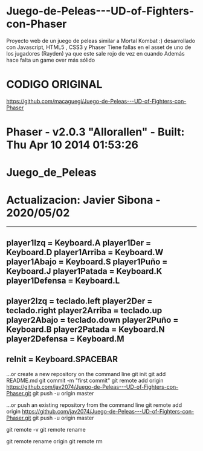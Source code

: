 # Juego-de-Peleas---UD-of-Fighters-con-Phaser
Proyecto web de un juego de peleas similar a Mortal Kombat :) desarrollado con Javascript, HTML5 , CSS3 y Phaser 
Tiene fallas en el asset de uno de los jugadores (Rayden) ya que este sale rojo de vez en cuando
Además hace falta un game over más sólido

# CODIGO ORIGINAL
https://github.com/macaguegi/Juego-de-Peleas---UD-of-Fighters-con-Phaser

# Phaser - v2.0.3 "Allorallen" - Built: Thu Apr 10 2014 01:53:26

# Juego_de_Peleas
# Actualizacion: Javier Sibona - 2020/05/02


----------------------------------------------------------
player1Izq =       Keyboard.A
player1Der =       Keyboard.D
player1Arriba =    Keyboard.W
player1Abajo =     Keyboard.S
player1Puño =      Keyboard.J
player1Patada =    Keyboard.K
player1Defensa =   Keyboard.L
----------------------------------------------------------
player2Izq =       teclado.left
player2Der =       teclado.right
player2Arriba =    teclado.up
player2Abajo =     teclado.down
player2Puño =      Keyboard.B
player2Patada =    Keyboard.N
player2Defensa =   Keyboard.M
----------------------------------------------------------
reInit =           Keyboard.SPACEBAR
----------------------------------------------------------




…or create a new repository on the command line
git init
git add README.md
git commit -m "first commit"
git remote add origin https://github.com/jav2074/Juego-de-Peleas---UD-of-Fighters-con-Phaser.git
git push -u origin master

…or push an existing repository from the command line
git remote add origin https://github.com/jav2074/Juego-de-Peleas---UD-of-Fighters-con-Phaser.git
git push -u origin master


git remote -v
git remote rename <old> <new>

git remote rename origin <old> 
git remote rm <new>

